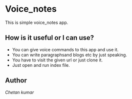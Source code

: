 # Voice_notes
This is simple voice_notes app.

## How is it useful or I can use?
* You can give voice commands to this app and use it.
* You can write paragraphsand blogs etc by just speaking.
* You have to visit the given url or just clone it.
* Just open and run index file.

## Author
*Chetan kumar*
